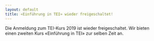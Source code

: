 ```yaml
---
layout: default
title: «Einführung in TEI» wieder freigeschaltet!
---
```


Die Anmeldung zum TEI-Kurs 2019 ist wieder freigeschaltet. 
Wir bieten einen zweiten Kurs «Einführung in TEI» zur selben Zeit an.
